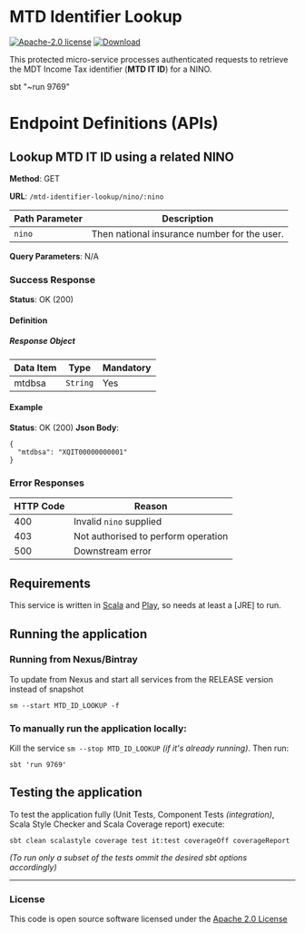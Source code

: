 # MTD Identifier Lookup

[![Apache-2.0 license](http://img.shields.io/badge/license-Apache-brightgreen.svg)](http://www.apache.org/licenses/LICENSE-2.0.html)
[![Download](https://api.bintray.com/packages/hmrc/releases/mtd-identifier-lookup/images/download.svg)](https://bintray.com/hmrc/releases/mtd-identifier-lookup/_latestVersion)

This protected micro-service processes authenticated requests to retrieve the MDT Income Tax identifier (**MTD IT ID**) for a NINO.

sbt "~run 9769"

# Endpoint Definitions (APIs)

## Lookup MTD IT ID using a related NINO

**Method**: GET

**URL**: `/mtd-identifier-lookup/nino/:nino`

|Path Parameter|Description|
|-|-|
|`nino`|Then national insurance number for the user.|

**Query Parameters**: N/A

### Success Response

**Status**: OK (200)

#### Definition

##### Response Object

|Data Item|Type|Mandatory|
|-|-|-|
|mtdbsa|`String`|Yes|

#### Example

**Status**: OK (200)
**Json Body**: 
```
{
  "mtdbsa": "XQIT00000000001"
}
```

### Error Responses

|HTTP Code|Reason|
|-|-|
|400|Invalid `nino` supplied|
|403|Not authorised to perform operation|
|500|Downstream error|

Requirements
------------

This service is written in [Scala](http://www.scala-lang.org/) and [Play](http://playframework.com/), so needs at least a [JRE] to run.

## Running the application

### Running from Nexus/Bintray
To update from Nexus and start all services from the RELEASE version instead of snapshot
```
sm --start MTD_ID_LOOKUP -f
```

### To manually run the application locally:

Kill the service ```sm --stop MTD_ID_LOOKUP``` *(if it's already running)*. Then run:
```
sbt 'run 9769'
```

## Testing the application

To test the application fully (Unit Tests, Component Tests *(integration)*, Scala Style Checker and Scala Coverage report) execute:
```
sbt clean scalastyle coverage test it:test coverageOff coverageReport
```
*(To run only a subset of the tests ommit the desired sbt options accordingly)*

---
### License

This code is open source software licensed under the [Apache 2.0 License]("http://www.apache.org/licenses/LICENSE-2.0.html")

